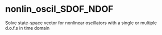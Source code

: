 # nonlin_oscil_SDOF_NDOF
Solve state-space vector for nonlinear oscillators with a single or multiple d.o.f.s in time domain
